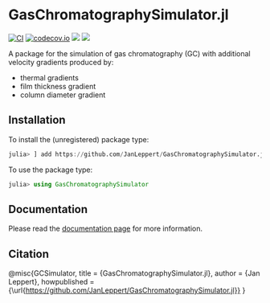 # GasChromatographySimulator.jl

[![CI](https://github.com/JanLeppert/GasChromatographySimulator.jl/actions/workflows/ci.yml/badge.svg)](https://github.com/JanLeppert/GasChromatographySimulator.jl/actions/workflows/ci.yml)
[![codecov.io](http://codecov.io/github/JanLeppert/GasChromatographySimulator.jl/coverage.svg?branch=main)](http://codecov.io/github/JanLeppert/GasChromatographySimulator.jl?branch=main)
[![](https://img.shields.io/badge/docs-stable-blue.svg)](https://JanLeppert.github.io/GasChromatographySimulator.jl/stable)
[![](https://img.shields.io/badge/docs-dev-blue.svg)](https://JanLeppert.github.io/GasChromatographySimulator.jl/dev)

A package for the simulation of gas chromatography (GC) with additional velocity gradients produced by:
- thermal gradients
- film thickness gradient
- column diameter gradient

## Installation

To install the (unregistered) package type:

```julia
julia> ] add https://github.com/JanLeppert/GasChromatographySimulator.jl
```

To use the package type:

```julia
julia> using GasChromatographySimulator
```

## Documentation

Please read the [documentation page](https://janleppert.github.io/GasChromatographySimulator.jl/dev/) for more information.

## Citation

@misc{GCSimulator,
  title = {GasChromatographySimulator.jl},
  author = {Jan Leppert},
  howpublished = {\url{https://github.com/JanLeppert/GasChromatographySimulator.jl}}
}